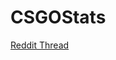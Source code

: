 # CSGOStats

[Reddit Thread](https://www.reddit.com/r/GlobalOffensive/comments/ahz73s/wrote_a_small_script_to_analyze_my_1475/)

